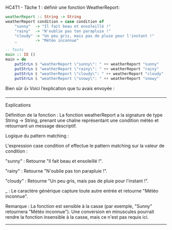 HC4T1 - Tâche 1 : définir une fonction WeatherReport:

```haskell
weatherReport :: String -> String
weatherReport condition = case condition of
    "sunny"  -> "Il fait beau et ensoleillé !"
    "rainy"  -> "N'oublie pas ton parapluie !"
    "cloudy" -> "Un peu gris, mais pas de pluie pour l'instant !"
    _        -> "Météo inconnue"

-- Tests
main :: IO ()
main = do
    putStrLn $ "weatherReport \"sunny\": " ++ weatherReport "sunny"    -- Affiche "weatherReport \"sunny\": Il fait beau et ensoleillé !"
    putStrLn $ "weatherReport \"rainy\": " ++ weatherReport "rainy"    -- Affiche "weatherReport \"rainy\": N'oublie pas ton parapluie !"
    putStrLn $ "weatherReport \"cloudy\": " ++ weatherReport "cloudy"  -- Affiche "weatherReport \"cloudy\": Un peu gris, mais pas de pluie pour l'instant !"
    putStrLn $ "weatherReport \"snowy\": " ++ weatherReport "snowy"    -- Affiche "weatherReport \"snowy\": Météo inconnue"
```
Bien sûr 👍 Voici l’explication que tu avais envoyée :


---

Explications

Définition de la fonction : La fonction weatherReport a la signature de type String -> String, prenant une chaîne représentant une condition météo et retournant un message descriptif.

Logique du pattern matching :

L'expression case condition of effectue le pattern matching sur la valeur de condition :

"sunny" : Retourne "Il fait beau et ensoleillé !".

"rainy" : Retourne "N'oublie pas ton parapluie !".

"cloudy" : Retourne "Un peu gris, mais pas de pluie pour l'instant !".

_ : Le caractère générique capture toute autre entrée et retourne "Météo inconnue".



Remarque : La fonction est sensible à la casse (par exemple, "Sunny" retournera "Météo inconnue"). Une conversion en minuscules pourrait rendre la fonction insensible à la casse, mais ce n'est pas requis ici.



---
